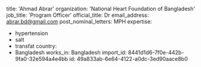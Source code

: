 title: 'Ahmad Abrar'
organization: 'National Heart Foundation of Bangladesh'
job_title: 'Program Officer'
official_title: Dr
email_address: abrar.bd@gmail.com
post_nominal_letters: MPH
expertise:
  - hypertension
  - salt
  - transfat
country:
  - Bangladesh
works_in: Bangladesh
import_id: 8441d1d6-7f0e-442b-9fa0-32e594a4e4bb
id: 49a833ab-6e64-4122-a0dc-3ed90aace8b0
